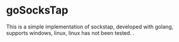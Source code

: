 # goSocksTap
This is a simple implementation of sockstap, developed with golang, supports windows, linux, linux has not been tested. .



